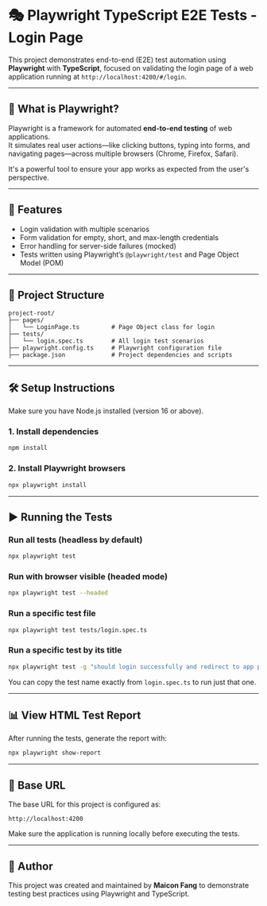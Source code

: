 # 🎭 Playwright TypeScript E2E Tests - Login Page

This project demonstrates end-to-end (E2E) test automation using **Playwright** with **TypeScript**, focused on validating the login page of a web application running at `http://localhost:4200/#/login`.

---

## 🤖 What is Playwright?

Playwright is a framework for automated **end-to-end testing** of web applications.  
It simulates real user actions—like clicking buttons, typing into forms, and navigating pages—across multiple browsers (Chrome, Firefox, Safari).

It's a powerful tool to ensure your app works as expected from the user's perspective.

---

## 🚀 Features

- Login validation with multiple scenarios
- Form validation for empty, short, and max-length credentials
- Error handling for server-side failures (mocked)
- Tests written using Playwright’s `@playwright/test` and Page Object Model (POM)

---

## 📁 Project Structure

```
project-root/
├── pages/
│   └── LoginPage.ts         # Page Object class for login
├── tests/
│   └── login.spec.ts        # All login test scenarios
├── playwright.config.ts     # Playwright configuration file
├── package.json             # Project dependencies and scripts
```

---

## 🛠️ Setup Instructions

Make sure you have Node.js installed (version 16 or above).

### 1. Install dependencies

```bash
npm install
```

### 2. Install Playwright browsers

```bash
npx playwright install
```

---

## ▶️ Running the Tests

### Run all tests (headless by default)

```bash
npx playwright test
```

### Run with browser visible (headed mode)

```bash
npx playwright test --headed
```

### Run a specific test file

```bash
npx playwright test tests/login.spec.ts
```

### Run a specific test by its title

```bash
npx playwright test -g "should login successfully and redirect to app page"
```

You can copy the test name exactly from `login.spec.ts` to run just that one.

---

## 📊 View HTML Test Report

After running the tests, generate the report with:

```bash
npx playwright show-report
```

---

## 🔧 Base URL

The base URL for this project is configured as:

```
http://localhost:4200
```

Make sure the application is running locally before executing the tests.

---

## 📌 Author

This project was created and maintained by **Maicon Fang** to demonstrate testing best practices using Playwright and TypeScript.
